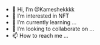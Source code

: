 - 👋 Hi, I’m @Kameshekkkk
- 👀 I’m interested in NFT
- 🌱 I’m currently learning ...
- 💞️ I’m looking to collaborate on ...
- 📫 How to reach me ...

<!---
Kameshekkkk/Kameshekkkk is a ✨ special ✨ repository because its `README.md` (this file) appears on your GitHub profile.
You can click the Preview link to take a look at your changes.
--->
